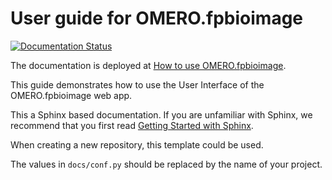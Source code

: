 # User guide for OMERO.fpbioimage

[![Documentation Status](https://readthedocs.org/projects/omero-guide-fpbioimage/badge/?version=latest)](https://omero-guides.readthedocs.io/en/latest/fpbioimage/docs/index.html)

The documentation is deployed at [How to use OMERO.fpbioimage](https://omero-guides.readthedocs.io/en/latest/fpbioimage/docs/index.html).

This guide demonstrates how to use the User Interface of the OMERO.fpbioimage web app.


This a Sphinx based documentation. 
If you are unfamiliar with Sphinx, we recommend that you first read 
[Getting Started with Sphinx](https://docs.readthedocs.io/en/stable/intro/getting-started-with-sphinx.html).

When creating a new repository, this template could be used.

The values in ``docs/conf.py`` should be replaced by the name of your project.
